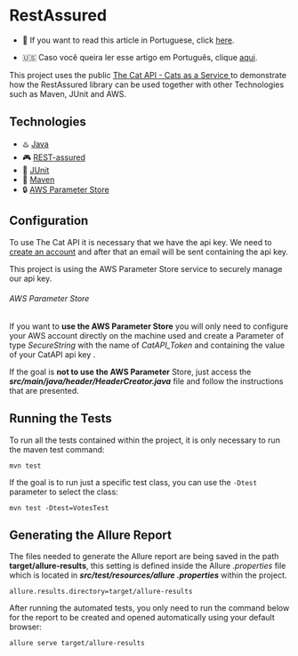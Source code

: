 # RestAssured

- :beginner: If you want to read this article in Portuguese, click [here](ReadmePT.md).

- :us: Caso você queira ler esse artigo em Português, clique [aqui](README.md).

This project uses the public [The Cat API - Cats as a Service
](https://thecatapi.com/) to demonstrate how the RestAssured library can be used together with other Technologies such as Maven, JUnit and AWS.

## Technologies
- :hotsprings:	[Java](https://www.java.com/)
- :video_game:	[REST-assured](https://rest-assured.io/)
- :space_invader:	[JUnit](https://junit.org/junit5/)
- :gift:	[Maven](https://maven.apache.org/)
- :lock:	[AWS Parameter Store](https://docs.aws.amazon.com/pt_br/systems-manager/latest/userguide/systems-manager-parameter-store.html)


## Configuration
To use The Cat API it is necessary that we have the api key. We need to [create an account](https://thecatapi.com/signup) and after that an email will be sent containing the api key.

This project is using the AWS Parameter Store service to securely manage our api key.

 ###### AWS Parameter Store

If you want to **use the AWS Parameter Store** you will only need to configure your AWS account directly on the machine used and create a Parameter of type *SecureString* with the name of *CatAPI_Token* and containing the value of your CatAPI api key .

If the goal is **not to use the AWS Parameter** Store, just access the **_src/main/java/header/HeaderCreator.java_** file and follow the instructions that are presented.

## Running the Tests
To run all the tests contained within the project, it is only necessary to run the maven test command:
```
mvn test
```

If the goal is to run just a specific test class, you can use the ```-Dtest``` parameter to select the class:
```
mvn test -Dtest=VotesTest
```

## Generating the Allure Report
The files needed to generate the Allure report are being saved in the path **target/allure-results**, this setting is defined inside the Allure *.properties* file which is located in **_src/test/resources/allure .properties_** within the project.
```
allure.results.directory=target/allure-results
```

After running the automated tests, you only need to run the command below for the report to be created and opened automatically using your default browser:
```
allure serve target/allure-results
```
